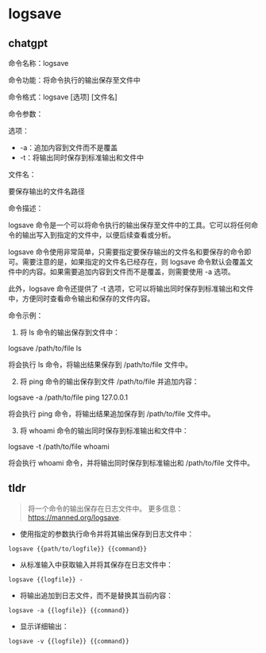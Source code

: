 # logsave 
## chatgpt 
命令名称：logsave

命令功能：将命令执行的输出保存至文件中

命令格式：logsave [选项] [文件名]

命令参数：

选项：

- -a：追加内容到文件而不是覆盖
- -t：将输出同时保存到标准输出和文件中

文件名：

要保存输出的文件名路径

命令描述：

logsave 命令是一个可以将命令执行的输出保存至文件中的工具。它可以将任何命令的输出写入到指定的文件中，以便后续查看或分析。

logsave 命令使用非常简单，只需要指定要保存输出的文件名和要保存的命令即可。需要注意的是，如果指定的文件名已经存在，则 logsave 命令默认会覆盖文件中的内容。如果需要追加内容到文件而不是覆盖，则需要使用 -a 选项。

此外，logsave 命令还提供了 -t 选项，它可以将输出同时保存到标准输出和文件中，方便同时查看命令输出和保存的文件内容。

命令示例：

1. 将 ls 命令的输出保存到文件中：

logsave /path/to/file ls

将会执行 ls 命令，将输出结果保存到 /path/to/file 文件中。

2. 将 ping 命令的输出保存到文件 /path/to/file 并追加内容：

logsave -a /path/to/file ping 127.0.0.1

将会执行 ping 命令，将输出结果追加保存到 /path/to/file 文件中。

3. 将 whoami 命令的输出同时保存到标准输出和文件中：

logsave -t /path/to/file whoami

将会执行 whoami 命令，并将输出同时保存到标准输出和 /path/to/file 文件中。 

## tldr 
 
> 将一个命令的输出保存在日志文件中。
> 更多信息：<https://manned.org/logsave>.

- 使用指定的参数执行命令并将其输出保存到日志文件中：

`logsave {{path/to/logfile}} {{command}}`

- 从标准输入中获取输入并将其保存在日志文件中：

`logsave {{logfile}} -`

- 将输出追加到日志文件，而不是替换其当前内容：

`logsave -a {{logfile}} {{command}}`

- 显示详细输出：

`logsave -v {{logfile}} {{command}}`
